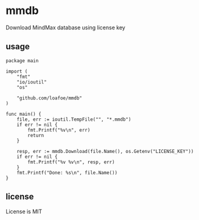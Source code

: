 # mmdb

Download MindMax database using license key

## usage

```golang
package main

import (
	"fmt"
	"io/ioutil"
	"os"
	
	"github.com/loafoe/mmdb"
)

func main() {
	file, err := ioutil.TempFile("", "*.mmdb")
	if err != nil {
		fmt.Printf("%v\n", err)
		return
	}

	resp, err := mmdb.Download(file.Name(), os.Getenv("LICENSE_KEY"))
	if err != nil {
		fmt.Printf("%v %v\n", resp, err)
	}
	fmt.Printf("Done: %s\n", file.Name())
}
```

## license

License is MIT
